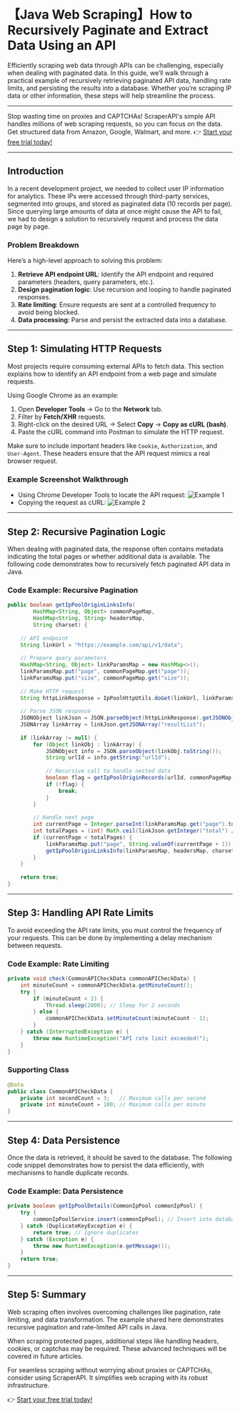 
# 【Java Web Scraping】How to Recursively Paginate and Extract Data Using an API

Efficiently scraping web data through APIs can be challenging, especially when dealing with paginated data. In this guide, we’ll walk through a practical example of recursively retrieving paginated API data, handling rate limits, and persisting the results into a database. Whether you’re scraping IP data or other information, these steps will help streamline the process.

---

Stop wasting time on proxies and CAPTCHAs! ScraperAPI's simple API handles millions of web scraping requests, so you can focus on the data. Get structured data from Amazon, Google, Walmart, and more. 👉 [Start your free trial today!](https://bit.ly/Scraperapi)

---

## Introduction

In a recent development project, we needed to collect user IP information for analytics. These IPs were accessed through third-party services, segmented into groups, and stored as paginated data (10 records per page). Since querying large amounts of data at once might cause the API to fail, we had to design a solution to recursively request and process the data page by page.

### Problem Breakdown

Here’s a high-level approach to solving this problem:

1. **Retrieve API endpoint URL**: Identify the API endpoint and required parameters (headers, query parameters, etc.).
2. **Design pagination logic**: Use recursion and looping to handle paginated responses.
3. **Rate limiting**: Ensure requests are sent at a controlled frequency to avoid being blocked.
4. **Data processing**: Parse and persist the extracted data into a database.

---

## Step 1: Simulating HTTP Requests

Most projects require consuming external APIs to fetch data. This section explains how to identify an API endpoint from a web page and simulate requests. 

Using Google Chrome as an example:

1. Open **Developer Tools** → Go to the **Network** tab.
2. Filter by **Fetch/XHR** requests.
3. Right-click on the desired URL → Select **Copy** → **Copy as cURL (bash)**.
4. Paste the cURL command into Postman to simulate the HTTP request.

Make sure to include important headers like `Cookie`, `Authorization`, and `User-Agent`. These headers ensure that the API request mimics a real browser request.

### Example Screenshot Walkthrough
- Using Chrome Developer Tools to locate the API request:
  ![Example 1](https://img2023.cnblogs.com/blog/2458865/202305/2458865-20230505162055457-122312617.png)
- Copying the request as cURL:
  ![Example 2](https://img2023.cnblogs.com/blog/2458865/202305/2458865-20230505162122986-770510459.png)

---

## Step 2: Recursive Pagination Logic

When dealing with paginated data, the response often contains metadata indicating the total pages or whether additional data is available. The following code demonstrates how to recursively fetch paginated API data in Java.

### Code Example: Recursive Pagination

```java
public boolean getIpPoolOriginLinksInfo(
        HashMap<String, Object> commonPageMap, 
        HashMap<String, String> headersMap, 
        String charset) {
    
    // API endpoint
    String linkUrl = "https://example.com/api/v1/data";
    
    // Prepare query parameters
    HashMap<String, Object> linkParamsMap = new HashMap<>();
    linkParamsMap.put("page", commonPageMap.get("page"));
    linkParamsMap.put("size", commonPageMap.get("size"));
    
    // Make HTTP request
    String httpLinkResponse = IpPoolHttpUtils.doGet(linkUrl, linkParamsMap, headersMap, charset);
    
    // Parse JSON response
    JSONObject linkJson = JSON.parseObject(httpLinkResponse).getJSONObject("data");
    JSONArray linkArray = linkJson.getJSONArray("resultList");
    
    if (linkArray != null) {
        for (Object linkObj : linkArray) {
            JSONObject info = JSON.parseObject(linkObj.toString());
            String urlId = info.getString("urlId");
            
            // Recursive call to handle nested data
            boolean flag = getIpPoolOriginRecords(urlId, commonPageMap, headersMap, charset);
            if (!flag) {
                break;
            }
        }
        
        // Handle next page
        int currentPage = Integer.parseInt(linkParamsMap.get("page").toString());
        int totalPages = (int) Math.ceil(linkJson.getInteger("total") / 10.0);
        if (currentPage < totalPages) {
            linkParamsMap.put("page", String.valueOf(currentPage + 1));
            getIpPoolOriginLinksInfo(linkParamsMap, headersMap, charset);
        }
    }
    
    return true;
}
```

---

## Step 3: Handling API Rate Limits

To avoid exceeding the API rate limits, you must control the frequency of your requests. This can be done by implementing a delay mechanism between requests.

### Code Example: Rate Limiting

```java
private void check(CommonAPICheckData commonAPICheckData) {
    int minuteCount = commonAPICheckData.getMinuteCount();
    try {
        if (minuteCount < 2) {
            Thread.sleep(2000); // Sleep for 2 seconds
        } else {
            commonAPICheckData.setMinuteCount(minuteCount - 1);
        }
    } catch (InterruptedException e) {
        throw new RuntimeException("API rate limit exceeded!");
    }
}
```

### Supporting Class

```java
@Data
public class CommonAPICheckData {
    private int secondCount = 3;   // Maximum calls per second
    private int minuteCount = 100; // Maximum calls per minute
}
```

---

## Step 4: Data Persistence

Once the data is retrieved, it should be saved to the database. The following code snippet demonstrates how to persist the data efficiently, with mechanisms to handle duplicate records.

### Code Example: Data Persistence

```java
private boolean getIpPoolDetails(CommonIpPool commonIpPool) {
    try {
        commonIpPoolService.insert(commonIpPool); // Insert into database
    } catch (DuplicateKeyException e) {
        return true; // Ignore duplicates
    } catch (Exception e) {
        throw new RuntimeException(e.getMessage());
    }
    return true;
}
```

---

## Step 5: Summary

Web scraping often involves overcoming challenges like pagination, rate limiting, and data transformation. The example shared here demonstrates recursive pagination and rate-limited API calls in Java. 

When scraping protected pages, additional steps like handling headers, cookies, or captchas may be required. These advanced techniques will be covered in future articles.

For seamless scraping without worrying about proxies or CAPTCHAs, consider using ScraperAPI. It simplifies web scraping with its robust infrastructure.

👉 [Start your free trial today!](https://bit.ly/Scraperapi)
